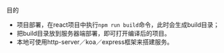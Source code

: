 目的
- 项目部署，在react项目中执行`npm run build`命令，此时会生成build目录；
- 把build目录放到服务器端部署，即可打开编译后的项目。
- 本地可使用http-server／koa／express框架来搭建服务。